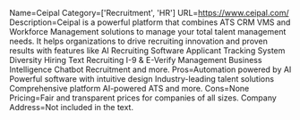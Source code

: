 Name=Ceipal
Category=['Recruitment', 'HR']
URL=https://www.ceipal.com/
Description=Ceipal is a powerful platform that combines ATS CRM VMS and Workforce Management solutions to manage your total talent management needs. It helps organizations to drive recruiting innovation and proven results with features like AI Recruiting Software Applicant Tracking System Diversity Hiring Text Recruiting I-9 & E-Verify Management Business Intelligence Chatbot Recruitment and more.
Pros=Automation powered by AI Powerful software with intuitive design Industry-leading talent solutions Comprehensive platform AI-powered ATS and more.
Cons=None
Pricing=Fair and transparent prices for companies of all sizes.
Company Address=Not included in the text.
